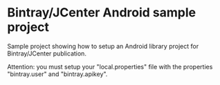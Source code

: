 # Bintray/JCenter Android sample project
Sample project showing how to setup an Android library project for Bintray/JCenter publication.

Attention: you must setup your "local.properties" file with the properties "bintray.user" and "bintray.apikey".
